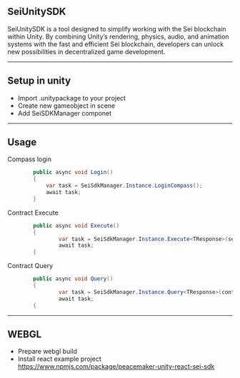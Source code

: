 ## SeiUnitySDK
SeiUnitySDK is a tool designed to simplify working with the Sei blockchain within Unity. By combining Unity’s rendering, physics, audio, and animation systems with the fast and efficient Sei blockchain, developers can unlock new possibilities in decentralized game development.
______
## **Setup in unity**

+ Import .unitypackage to your project
+ Create new gameobject in scene
+ Add SeiSDKManager componet
______

## **Usage**

Compass login 
```C#
        public async void Login()
        {
            var task = SeiSdkManager.Instance.LoginCompass();
            await task;
        }
```
Contract Execute
```C#
        public async void Execute()
        {
                var task = SeiSdkManager.Instance.Execute<TResponse>(senderAddress, contractAddress, transactionFee, msg, null, null);
                await task;
        {
```
         
Contract Query
```C#
        public async void Query()
        {
                var task = SeiSdkManager.Instance.Query<TResponse>(contractAddress, msg);
                await task;
        {
```
______

## **WEBGL**

+ Prepare webgl build
+ Install react example project https://www.npmjs.com/package/peacemaker-unity-react-sei-sdk
